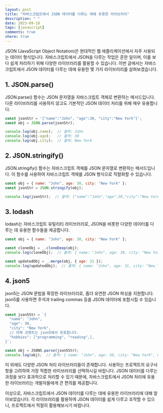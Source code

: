 ```yaml
---
layout: post
title: "자바스크립트에서 JSON 데이터를 다루는 데에 유용한 라이브러리"
description: " "
date: 2023-09-10
tags: [javascript]
comments: true
share: true
---
```


JSON (JavaScript Object Notation)은 현대적인 웹 애플리케이션에서 자주 사용되는 데이터 형식입니다. 자바스크립트에서 JSON을 다루는 작업은 흔한 일이며, 이를 보다 쉽게 처리하기 위해 다양한 라이브러리를 활용할 수 있습니다. 이번 글에서는 자바스크립트에서 JSON 데이터를 다루는 데에 유용한 몇 가지 라이브러리를 살펴보겠습니다.

## 1. JSON.parse()
JSON.parse() 함수는 JSON 문자열을 자바스크립트 객체로 변환하는 메서드입니다. 다른 라이브러리를 사용하지 않고도 기본적인 JSON 데이터 처리를 위해 매우 유용합니다.

```javascript
const jsonStr = '{"name":"John", "age":30, "city":"New York"}';
const obj = JSON.parse(jsonStr);

console.log(obj.name);  // 출력: John
console.log(obj.age);   // 출력: 30
console.log(obj.city);  // 출력: New York
```

## 2. JSON.stringify()
JSON.stringify() 함수는 자바스크립트 객체를 JSON 문자열로 변환하는 메서드입니다. 이 함수를 사용하여 자바스크립트 객체를 JSON 형식으로 직렬화할 수 있습니다.

```javascript
const obj = { name: "John", age: 30, city: "New York" };
const jsonStr = JSON.stringify(obj);

console.log(jsonStr);  // 출력: {"name":"John","age":30,"city":"New York"}
```

## 3. lodash
lodash는 자바스크립트 유틸리티 라이브러리로, JSON을 비롯한 다양한 데이터를 다루는 데 유용한 함수들을 제공합니다.

```javascript
const obj = { name: "John", age: 30, city: "New York" };

const cloneObj = _.cloneDeep(obj);
console.log(cloneObj);  // 출력: { name: "John", age: 30, city: "New York" }

const updatedObj = _.merge(obj, { age: 31 });
console.log(updatedObj);  // 출력: { name: "John", age: 31, city: "New York" }
```

## 4. json5
json5는 JSON 문법을 확장한 라이브러리로, 좀더 유연한 JSON 파싱을 지원합니다. json5를 사용하면 주석과 trailing commas 등을 JSON 데이터에 포함시킬 수 있습니다.

```javascript
const json5Str = `{
  "name": "John",
  "age": 30,
  "city": "New York",
  // 아래 코멘트는 json5에서 유효합니다.
  "hobbies": ["programming", "reading",],
}`;

const obj = JSON5.parse(json5Str);
console.log(obj);  // 출력: { name: "John", age: 30, city: "New York", hobbies: [ "programming", "reading" ] }
```

이 외에도 다양한 JSON 처리 라이브러리들이 존재합니다. 사용하는 프로젝트의 요구사항을 고려하여 가장 적합한 라이브러리를 선택하시길 바랍니다. JSON 데이터를 다루는 과정을 보다 효과적으로 처리할 수 있기 때문에, 자바스크립트에서 JSON 처리에 유용한 라이브러리는 개발자들에게 큰 편의를 제공합니다.

이상으로, 자바스크립트에서 JSON 데이터를 다루는 데에 유용한 라이브러리에 대해 알아보았습니다. 각 라이브러리를 활용하여 JSON 데이터를 쉽게 다루고 조작할 수 있으니, 프로젝트에서 적절히 활용해보시기 바랍니다.